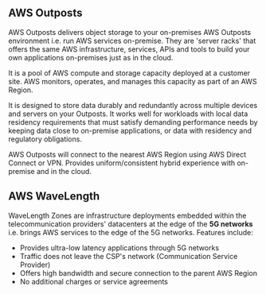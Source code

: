 ## AWS Outposts

AWS Outposts delivers object storage to your on-premises AWS Outposts environment i.e. run AWS services on-premise. They are 'server racks' that offers the same AWS infrastructure, services, APIs and tools to build your own applications on-premises just as in the cloud.

It is a pool of AWS compute and storage capacity deployed at a customer site. AWS monitors, operates, and manages this capacity as part of an AWS Region.

It is designed to store data durably and redundantly across multiple devices and servers on your Outposts. It works well for workloads with local data residency requirements that must satisfy demanding performance needs by keeping data close to on-premise applications, or data with residency and regulatory obligations.

AWS Outposts will connect to the nearest AWS Region using AWS Direct Connect or VPN. Provides uniform/consistent hybrid experience with on-premise and in the cloud.

## AWS WaveLength

WaveLength Zones are infrastructure deployments embedded within the telecommunication providers' datacenters at the edge of the **5G networks** i.e. brings AWS services to the edge of the 5G networks. Features include:

- Provides ultra-low latency applications through 5G networks
- Traffic does not leave the CSP's network (Communication Service Provider)
- Offers high bandwidth and secure connection to the parent AWS Region
- No additional charges or service agreements
